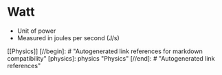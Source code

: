 # Watt

- Unit of power
- Measured in joules per second (J/s)

[[Physics]]
[//begin]: # "Autogenerated link references for markdown compatibility"
[physics]: physics "Physics"
[//end]: # "Autogenerated link references"
